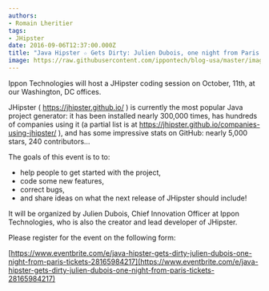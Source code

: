 ```yaml
---
authors:
- Romain Lheritier
tags:
- JHipster
date: 2016-09-06T12:37:00.000Z
title: "Java Hipster ☆ Gets Dirty: Julien Dubois, one night from Paris - Oct 11th in DC"
image: https://raw.githubusercontent.com/ippontech/blog-usa/master/images/2016/12/javahipster-1-1.jpg
---
```


<span style="font-weight: 400;">Ippon Technologies will host a JHipster coding session on October, 11th, at our Washington, DC offices.</span>

<span style="font-weight: 400;">JHipster ( </span>[<span style="font-weight: 400;">https://jhipster.github.io/</span>](https://jhipster.github.io/)<span style="font-weight: 400;"> ) is currently the most popular Java project generator: it has been installed nearly 300,000 times, has hundreds of companies using it (a partial list is at </span>[<span style="font-weight: 400;">https://jhipster.github.io/companies-using-jhipster/</span>](https://jhipster.github.io/companies-using-jhipster/)<span style="font-weight: 400;"> ), and has some impressive stats on GitHub: nearly 5,000 stars, 240 contributors…</span>

<span style="font-weight: 400;">The goals of this event is to to:</span>

- <span style="font-weight: 400;">help people to get started with the project,</span>
- <span style="font-weight: 400;">code some new features,</span>
- <span style="font-weight: 400;">correct bugs,</span>
- <span style="font-weight: 400;">and share ideas on what the next release of JHipster should include!</span>

<span style="font-weight: 400;">It will be organized by Julien Dubois, Chief Innovation Officer at Ippon Technologies, who is also the creator and lead developer of JHipster.</span>

<span style="font-weight: 400;">Please register for the event on the following form:</span>

[https://www.eventbrite.com/e/java-hipster-gets-dirty-julien-dubois-one-night-from-paris-tickets-28165984217](https://www.eventbrite.com/e/java-hipster-gets-dirty-julien-dubois-one-night-from-paris-tickets-28165984217)
